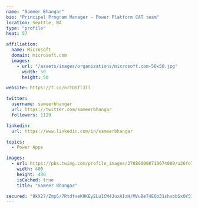 ```yaml
---
name: "Sameer Bhangar"
bio: "Principal Program Manager - Power Platform CAT team"
location: Seattle, WA
type: "profile"
heat: 57

affiliation:
  name: Microsoft
  domain: microsoft.com
  images:
    - url: "/assets/images/organizations/microsoft.com-50x50.jpg"
      width: 50
      height: 50

website: https://t.co/nrTQtfl3ll

twitter:
  username: sameerbhangar
  url: https://twitter.com/sameerbhangar
  followers: 1129

linkedin:
  url: https://www.linkedin.com/in/sameerbhangar

topics:
  - Power Apps

images:
  - url: https://pbs.twimg.com/profile_images/378800000719674009/a36fe7ddfab1778b76e5793772e43798_400x400.jpeg
    width: 400
    height: 400
    isCached: true
    title: "Sameer Bhangar"

secured: "9kX27/Zmp5/7RtdfxeK9KEyELuICW4JuxAIzH/MVuBeT4EQb31shxbbSxOY51WglpJA4O5O+FUpLHyDLMiL+8wLAwXuNkGfx0nlq265HhUjQ701Jw9SEkK8mJ2R1863iOmhRPwqLPGcL7RSW51gB596OJOOHEKxSq4NLMu0001LWqL8j586hmrCilAkCHXluvq0r5udsqdA7pSwpm+fQIo64sfWMJyFcrac7LGb4mcGCKHxYcrE4vMcNLREbLQG7+8XnJUVDei0Rzykrv6ldEpVYizw7sswfEZ0JUd5HAu0DVUMTF0+p09xP+VlpSmaPuMxybRzs4CgaBIOPbiBfyx+n9KbGz8h9Weugw3fLZApPFCOlPlUH9NJzga9AwQciE7vrn8ZpO5UxxqrfTEICmTefJB2BU90KvbfnOhTe/Zg=;sZSkKdWaYUlW6Z6UV0t8HA=="
---
```


